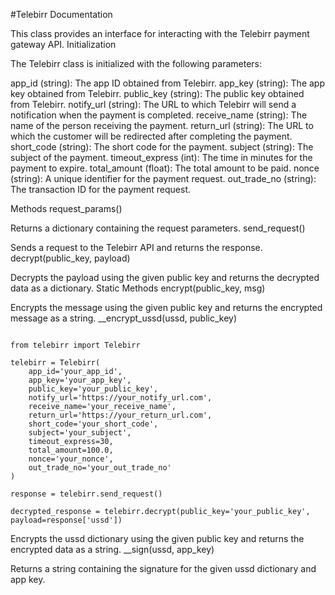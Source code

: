 #Telebirr Documentation

This class provides an interface for interacting with the Telebirr payment gateway API.
Initialization

The Telebirr class is initialized with the following parameters:

app_id (string): The app ID obtained from Telebirr.
app_key (string): The app key obtained from Telebirr.
public_key (string): The public key obtained from Telebirr.
notify_url (string): The URL to which Telebirr will send a notification when the payment is completed.
receive_name (string): The name of the person receiving the payment.
return_url (string): The URL to which the customer will be redirected after completing the payment.
short_code (string): The short code for the payment.
subject (string): The subject of the payment.
timeout_express (int): The time in minutes for the payment to expire.
total_amount (float): The total amount to be paid.
nonce (string): A unique identifier for the payment request.
out_trade_no (string): The transaction ID for the payment request.

Methods
request_params()

Returns a dictionary containing the request parameters.
send_request()

Sends a request to the Telebirr API and returns the response.
decrypt(public_key, payload)

Decrypts the payload using the given public key and returns the decrypted data as a dictionary.
Static Methods
encrypt(public_key, msg)

Encrypts the message using the given public key and returns the encrypted message as a string.
__encrypt_ussd(ussd, public_key)

```

from telebirr import Telebirr

telebirr = Telebirr(
    app_id='your_app_id',
    app_key='your_app_key',
    public_key='your_public_key',
    notify_url='https://your_notify_url.com',
    receive_name='your_receive_name',
    return_url='https://your_return_url.com',
    short_code='your_short_code',
    subject='your_subject',
    timeout_express=30,
    total_amount=100.0,
    nonce='your_nonce',
    out_trade_no='your_out_trade_no'
)

response = telebirr.send_request()

decrypted_response = telebirr.decrypt(public_key='your_public_key', payload=response['ussd'])

```

Encrypts the ussd dictionary using the given public key and returns the encrypted data as a string.
__sign(ussd, app_key)

Returns a string containing the signature for the given ussd dictionary and app key.
